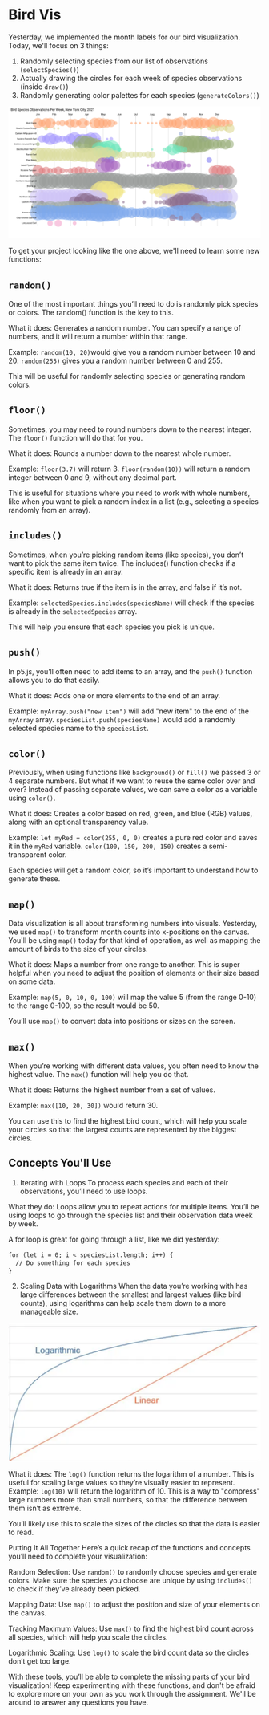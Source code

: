 # Bird Vis 

Yesterday, we implemented the month labels for our bird visualization. Today, we'll focus on 3 things:
1) Randomly selecting species from our list of observations (`selectSpecies()`)
2) Actually drawing the circles for each week of species observations (inside `draw()`)
3) Randomly generating color palettes for each species (`generateColors()`)

![Sample output](image.png)

To get your project looking like the one above, we'll need to learn some new functions:

## `random()`
One of the most important things you’ll need to do is randomly pick species or colors. The random() function is the key to this.

What it does: Generates a random number. You can specify a range of numbers, and it will return a number within that range.

Example:
`random(10, 20)`would give you a random number between 10 and 20.
`random(255)` gives you a random number between 0 and 255.

This will be useful for randomly selecting species or generating random colors.

## `floor()`
Sometimes, you may need to round numbers down to the nearest integer. The `floor()` function will do that for you.

What it does: Rounds a number down to the nearest whole number.

Example:
`floor(3.7)` will return 3.
`floor(random(10))` will return a random integer between 0 and 9, without any decimal part.

This is useful for situations where you need to work with whole numbers, like when you want to pick a random index in a list (e.g., selecting a species randomly from an array).

## `includes()`
Sometimes, when you’re picking random items (like species), you don’t want to pick the same item twice. The includes() function checks if a specific item is already in an array.

What it does: Returns true if the item is in the array, and false if it’s not.

Example:
`selectedSpecies.includes(speciesName)` will check if the species is already in the `selectedSpecies` array.

This will help you ensure that each species you pick is unique.

## `push()`
In p5.js, you’ll often need to add items to an array, and the `push()` function allows you to do that easily.

What it does: Adds one or more elements to the end of an array.

Example:
`myArray.push("new item")` will add "new item" to the end of the `myArray` array.
`speciesList.push(speciesName)` would add a randomly selected species name to the `speciesList`.

## `color()`
Previously, when using functions like `background()` or `fill()` we passed 3 or 4 separate numbers. But what if we want to reuse the same color over and over? Instead of passing separate values, we can save a color as a variable using `color()`.

What it does: Creates a color based on red, green, and blue (RGB) values, along with an optional transparency value.

Example:
`let myRed = color(255, 0, 0)` creates a pure red color and saves it in the `myRed` variable.
`color(100, 150, 200, 150)` creates a semi-transparent color.

Each species will get a random color, so it’s important to understand how to generate these.

## `map()`
Data visualization is all about transforming numbers into visuals. Yesterday, we used `map()` to transform month counts into x-positions on the canvas. You'll be using `map()` today for that kind of operation, as well as mapping the amount of birds to the size of your circles.

What it does: Maps a number from one range to another. This is super helpful when you need to adjust the position of elements or their size based on some data.

Example:
`map(5, 0, 10, 0, 100)` will map the value 5 (from the range 0-10) to the range 0-100, so the result would be 50.

You’ll use `map()` to convert data into positions or sizes on the screen.

## `max()`
When you’re working with different data values, you often need to know the highest value. The `max()` function will help you do that.

What it does: Returns the highest number from a set of values.

Example:
`max([10, 20, 30])` would return 30.

You can use this to find the highest bird count, which will help you scale your circles so that the largest counts are represented by the biggest circles.

## Concepts You'll Use
1. Iterating with Loops
To process each species and each of their observations, you’ll need to use loops.

What they do: Loops allow you to repeat actions for multiple items. You’ll be using loops to go through the species list and their observation data week by week.

A for loop is great for going through a list, like we did yesterday:

```
for (let i = 0; i < speciesList.length; i++) {
  // Do something for each species
}
```

2. Scaling Data with Logarithms
When the data you’re working with has large differences between the smallest and largest values (like bird counts), using logarithms can help scale them down to a more manageable size.

![Log vs Linear scales.](image-1.png)

What it does: The `log()` function returns the logarithm of a number. This is useful for scaling large values so they’re visually easier to represent.
Example:
`log(10)` will return the logarithm of 10. This is a way to "compress" large numbers more than small numbers, so that the difference between them isn’t as extreme.

You’ll likely use this to scale the sizes of the circles so that the data is easier to read.

Putting It All Together
Here’s a quick recap of the functions and concepts you’ll need to complete your visualization:

Random Selection: Use `random()` to randomly choose species and generate colors. Make sure the species you choose are unique by using `includes()` to check if they’ve already been picked.

Mapping Data: Use `map()` to adjust the position and size of your elements on the canvas.

Tracking Maximum Values: Use `max()` to find the highest bird count across all species, which will help you scale the circles.

Logarithmic Scaling: Use `log()` to scale the bird count data so the circles don’t get too large.

With these tools, you’ll be able to complete the missing parts of your bird visualization! Keep experimenting with these functions, and don't be afraid to explore more on your own as you work through the assignment. We'll be around to answer any questions you have.